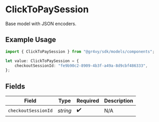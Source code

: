 # ClickToPaySession

Base model with JSON encoders.

## Example Usage

```typescript
import { ClickToPaySession } from "@gr4vy/sdk/models/components";

let value: ClickToPaySession = {
    checkoutSessionId: "fe9b90c2-8909-4b3f-a49a-8d9cbf486333",
};
```

## Fields

| Field               | Type                | Required            | Description         |
| ------------------- | ------------------- | ------------------- | ------------------- |
| `checkoutSessionId` | *string*            | :heavy_check_mark:  | N/A                 |